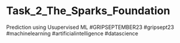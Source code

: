# Task_2_The_Sparks_Foundation
Prediction using Usupervised ML
#GRIPSEPTEMBER23
#gripsept23
#machinelearning #artificialintelligence #datascience
